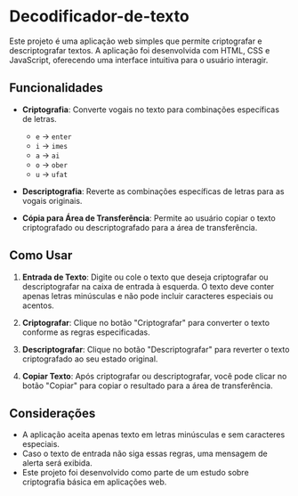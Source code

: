 # Decodificador-de-texto

Este projeto é uma aplicação web simples que permite criptografar e descriptografar textos. A aplicação foi desenvolvida com HTML, CSS e JavaScript, oferecendo uma interface intuitiva para o usuário interagir.

## Funcionalidades

- **Criptografia**: Converte vogais no texto para combinações específicas de letras.
  - `e` → `enter`
  - `i` → `imes`
  - `a` → `ai`
  - `o` → `ober`
  - `u` → `ufat`
  
- **Descriptografia**: Reverte as combinações específicas de letras para as vogais originais.

- **Cópia para Área de Transferência**: Permite ao usuário copiar o texto criptografado ou descriptografado para a área de transferência.

## Como Usar

1. **Entrada de Texto**: Digite ou cole o texto que deseja criptografar ou descriptografar na caixa de entrada à esquerda. O texto deve conter apenas letras minúsculas e não pode incluir caracteres especiais ou acentos.

2. **Criptografar**: Clique no botão "Criptografar" para converter o texto conforme as regras especificadas.

3. **Descriptografar**: Clique no botão "Descriptografar" para reverter o texto criptografado ao seu estado original.

4. **Copiar Texto**: Após criptografar ou descriptografar, você pode clicar no botão "Copiar" para copiar o resultado para a área de transferência.


## Considerações

- A aplicação aceita apenas texto em letras minúsculas e sem caracteres especiais.
- Caso o texto de entrada não siga essas regras, uma mensagem de alerta será exibida.
- Este projeto foi desenvolvido como parte de um estudo sobre criptografia básica em aplicações web.
